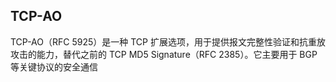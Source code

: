 ## TCP-AO
TCP-AO（RFC 5925）是一种 TCP 扩展选项，用于提供报文完整性验证和抗重放攻击的能力，替代之前的 TCP MD5 Signature（RFC 2385）。它主要用于 BGP 等关键协议的安全通信
